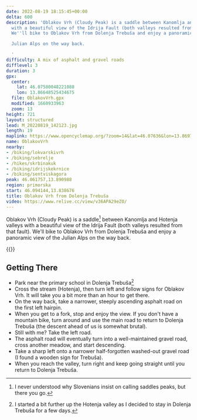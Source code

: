 ```yaml
---
date: 2022-08-19 18:15:45+00:00
delta: 600
description: 'Oblakov Vrh (Cloudy Peak) is a saddle between Kanomlja and Hotenja valleys
  with a beautiful view of the Idrija Fault (both valleys resulted from that fault).
  We''ll bike to Oblakov Vrh from Dolenja Trebuša and enjoy a panoramic view of the

  Julian Alps on the way back.

  '
difficulty: A mix of asphalt and gravel roads
difflevel: 3
duration: 3
gpx:
  center:
    lat: 46.07580048221088
    lon: 13.86648525434675
  file: OblakovVrh.gpx
  modified: 1660933963
  zoom: 13
height: 721
layout: structured
lead: M_20220819_142123.jpg
length: 19
maplink: https://www.opencyclemap.org/?zoom=14&lat=46.07636&lon=13.86975&layers=B0000
name: OblakovVrh
nearby:
- /biking/lokvarskivrh
- /biking/sebrelje
- /hikes/skrbinakuk
- /biking/idrijskekrnice
- /biking/sentviskagora
peak: 46.061757,13.890988
region: primorska
start: 46.094144,13.838676
title: Oblakov Vrh from Dolenja Trebuša
video: https://www.relive.cc/view/v36APA29eZO/
---
```

Oblakov Vrh (Cloudy Peak) is a saddle[^S] between Kanomlja and Hotenja valleys with a beautiful view of the Idrija Fault (both valleys resulted from that fault). We'll bike to Oblakov Vrh from Dolenja Trebuša and enjoy a panoramic view of the Julian Alps on the way back.

[^S]: I never understood why Slovenians insist on calling saddles peaks, but there you go.

{{<hike-details>}}

## Getting There

* Park near the primary school in Dolenja Trebuša[^SP]
* Cross the stream (Hotenja), then turn left and follow signs for Oblakov Vrh. It will take you a bit more than an hour to get there.
* On the way back, take a narrower, steeply ascending asphalt road on the first left hairpin.
* When you get to a fork, stop and enjoy the view. If you don't have a mountain bike, turn around and use the main road to return to Dolenja Trebuša (the descent ahead of us is somewhat brutal).
* Still with me? Take the left road.
* The asphalt road will eventually turn into a well-maintained gravel road, cross another meadow, and start descending.
* Take a sharp left onto a narrower half-forgotten washed-out gravel road (I found a wooden sign for Trebuša).
* When you reach the valley, turn right and keep going straight until you return to Dolenja Trebuša.

[^SP]: I started a bit further up the Hotenja valley as I decided to stay in Dolenja Trebuša for a few days.